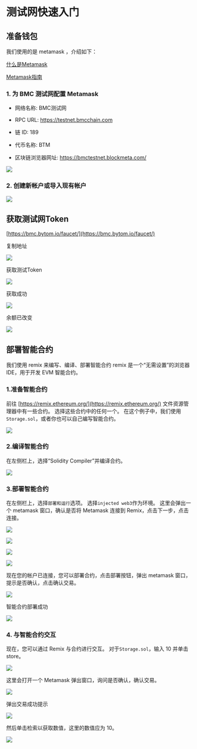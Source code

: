 # 测试网快速入门

## 准备钱包

我们使用的是 metamask ，介绍如下：

[什么是Metamask](https://metamask.io/index.html)

[Metamask指南](https://docs.metamask.io/guide/)

### 1. 为 BMC 测试网配置 Metamask

- 网络名称: BMC测试网

- RPC URL: https://testnet.bmcchain.com

- 链 ID: 189

- 代币名称: BTM

- 区块链浏览器网址: https://bmctestnet.blockmeta.com/

![](../img/01/testnet1.png)

### 2. 创建新帐户或导入现有帐户

![](../img/01/testnet2.png)

## 获取测试网Token

[https://bmc.bytom.io/faucet/](https://bmc.bytom.io/faucet/)

复制地址

![](../img/01/testnet2-1.png)

获取测试Token

![](../img/01/testnet2-2.png)

获取成功

![](../img/01/testnet2-3.png)

余额已改变

![](../img/01/testnet2-4.png)

## 部署智能合约

我们使用 remix 来编写、编译、部署智能合约
remix 是一个“无需设置”的浏览器 IDE，用于开发 EVM 智能合约。

### 1.准备智能合约

前往 [https://remix.ethereum.org/](https://remix.ethereum.org/)
文件资源管理器中有一些合约。 选择这些合约中的任何一个。 在这个例子中，我们使用`Storage.sol`，或者你也可以自己编写智能合约。

![](../img/01/testnet3.png)

### 2.编译智能合约

在左侧栏上，选择“Solidity Compiler”并编译合约。

![](../img/01/testnet4.png)

### 3.部署智能合约

在左侧栏上，选择`部署和运行`选项。 选择`injected web3`作为环境。 这里会弹出一个 metamask 窗口，确认是否将 Metamask 连接到 Remix，点击下一步，点击连接。

![](../img/01/testnet5.png)

![](../img/01/testnet6.png)

![](../img/01/testnet7.png)

![](../img/01/testnet8.png)

现在您的帐户已连接，您可以部署合约，点击部署按钮，弹出 metamask 窗口，提示是否确认，点击确认交易。

![](../img/01/testnet9.png)

智能合约部署成功

![](../img/01/testnet10.png)

### 4. 与智能合约交互

现在，您可以通过 Remix 与合约进行交互。 对于`Storage.sol`，输入 10 并单击 store。

![](../img/01/testnet11.png)

这里会打开一个 Metamask 弹出窗口，询问是否确认，确认交易。 

![](../img/01/testnet12.png)

弹出交易成功提示

![](../img/01/testnet13.png)

然后单击检索以获取数值，这里的数值应为 10。

![](../img/01/testnet14.png)


